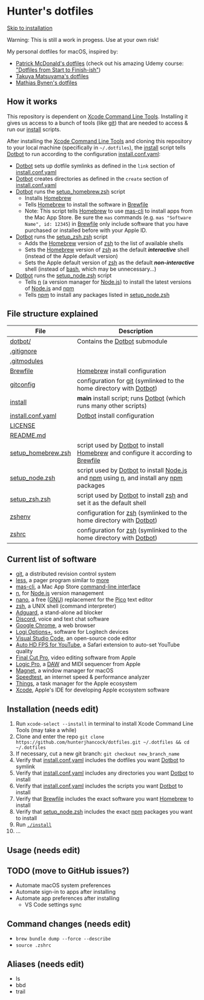 # Hunter's dotfiles

[Skip to installation](#Installation)

Warning: This is still a work in progess. Use at your own risk!

My personal dotfiles for macOS, inspired by:
- [Patrick McDonald's dotfiles](https://github.com/eieioxyz/dotfiles_macos) (check out his amazing Udemy course: ["Dotfiles from Start to Finish-ish"](https://www.udemy.com/share/1043Ta3@fWYLq4xuDOzVCe1n-FaqtWDKj3GC3nhuomzNqQF4nzT-7OwA669olDFasO7t_S53Tw==/))
- [Takuya Matsuyama's dotfiles](https://github.com/craftzdog/dotfiles-public)
- [Mathias Bynen's dotfiles](https://github.com/mathiasbynens/dotfiles)

## How it works

This repository is dependent on [Xcode Command Line Tools](https://developer.apple.com/library/archive/technotes/tn2339/_index.html#//apple_ref/doc/uid/DTS40014588-CH1-WHAT_IS_THE_COMMAND_LINE_TOOLS_PACKAGE_). Installing it gives us access to a bunch of tools (like [git](https://git-scm.com)) that are needed to access & run our [install](install) scripts.

After installing the [Xcode Command Line Tools](https://developer.apple.com/library/archive/technotes/tn2339/_index.html#//apple_ref/doc/uid/DTS40014588-CH1-WHAT_IS_THE_COMMAND_LINE_TOOLS_PACKAGE_) and cloning this repository to your local machine (specifically in `~/.dotfiles`), the [install](install) script tells [Dotbot](https://github.com/anishathalye/dotbot) to run according to the configuration [install.conf.yaml](install.conf.yaml):

- [Dotbot](https://github.com/anishathalye/dotbot) sets up dotfile symlinks as defined in the `link` section of [install.conf.yaml](install.conf.yaml)
- [Dotbot](https://github.com/anishathalye/dotbot) creates directories as defined in the `create` section of [install.conf.yaml](install.conf.yaml)
- [Dotbot](https://github.com/anishathalye/dotbot) runs the [setup_homebrew.zsh](setup_homebrew.zsh) script
    - Installs [Homebrew](https://brew.sh)
    - Tells [Homebrew](https://brew.sh) to install the software in [Brewfile](Brewfile)
    - Note: This script tells [Homebrew](https://brew.sh) to use [mas-cli](https://github.com/mas-cli/mas) to install apps from the Mac App Store. Be sure the `mas` commands (e.g. `mas "Software Name", id: 12345`) in [Brewfile](Brewfile) only include software that you have purchased or installed before with your Apple ID.
- [Dotbot](https://github.com/anishathalye/dotbot) runs the [setup_zsh.zsh](setup_zsh.zsh) script
    - Adds the [Homebrew](https://brew.sh) version of [zsh](https://zsh.sourceforge.io) to the list of available shells
    - Sets the [Homebrew](https://brew.sh) version of [zsh](https://zsh.sourceforge.io) as the default ***interactive*** shell (instead of the Apple default version)
    - Sets the Apple default version of [zsh](https://zsh.sourceforge.io) as the default ***non-interactive*** shell (instead of [bash](https://www.gnu.org/software/bash/), which may be unnecessary...)
- [Dotbot](https://github.com/anishathalye/dotbot) runs the [setup_node.zsh](setup_node.zsh) script
    - Tells [n](https://github.com/tj/n) (a version manager for [Node.js](https://nodejs.org/en/)) to install the latest versions of [Node.js](https://nodejs.org/en/) and [npm](https://www.npmjs.com)
    - Tells [npm](https://www.npmjs.com) to install any packages listed in [setup_node.zsh](setup_node.zsh)

## File structure explained

| File | Description |
| --- | --- |
| [dotbot/](dotbot/) | Contains the [Dotbot](https://github.com/anishathalye/dotbot) submodule |
| [.gitignore](.gitignore) | |
| [.gitmodules](.gitmodules) | |
| [Brewfile](Brewfile) | [Homebrew](https://brew.sh) install configuration |
| [gitconfig](gitconfig) | configuration for [git](https://git-scm.com) (symlinked to the home directory with [Dotbot](https://github.com/anishathalye/dotbot)) |
| [install](install) | **main** install script; runs [Dotbot](https://github.com/anishathalye/dotbot) (which runs many other scripts) |
| [install.conf.yaml](install.conf.yaml) | [Dotbot](https://github.com/anishathalye/dotbot) install configuration |
| [LICENSE](LICENSE) | |
| [README.md](README.md) | |
| [setup_homebrew.zsh](setup_homebrew.zsh) | script used by [Dotbot](https://github.com/anishathalye/dotbot) to install [Homebrew](https://brew.sh) and configure it according to [Brewfile](Brewfile) |
| [setup_node.zsh](setup_node.zsh) | script used by [Dotbot](https://github.com/anishathalye/dotbot) to install [Node.js](https://nodejs.org/en/) and [npm](https://www.npmjs.com) using [n](https://github.com/tj/n), and install any [npm](https://www.npmjs.com) packages |
| [setup_zsh.zsh](setup_zsh.zsh) | script used by [Dotbot](https://github.com/anishathalye/dotbot) to install [zsh](https://zsh.sourceforge.io) and set it as the default shell |
| [zshenv](zshenv) | configuration for [zsh](https://zsh.sourceforge.io) (symlinked to the home directory with [Dotbot](https://github.com/anishathalye/dotbot)) |
| [zshrc](zshrc) | configuration for [zsh](https://zsh.sourceforge.io) (symlinked to the home directory with [Dotbot](https://github.com/anishathalye/dotbot)) |

## Current list of software

- [git](https://git-scm.com), a distributed revision control system
- [less](https://www.greenwoodsoftware.com/less/), a pager program similar to [more](https://en.wikipedia.org/wiki/More_(command))
- [mas-cli](https://github.com/mas-cli/mas), a Mac App Store [command-line interface](https://en.wikipedia.org/wiki/Command-line_interface)
- [n](https://github.com/tj/n), for [Node.js](https://nodejs.org/en/) version management
- [nano](https://www.nano-editor.org), a free ([GNU](https://www.gnu.org)) replacement for the [Pico](https://www.uic.edu/depts/accc/software/pine/pico) text editor
- [zsh](https://zsh.sourceforge.io), a UNIX shell (command interpreter)
- [Adguard](https://adguard.com/), a stand-alone ad blocker
- [Discord](https://discord.com), voice and text chat software
- [Google Chrome](https://www.google.com/chrome/), a web browser
- [Logi Options+](https://www.logitech.com/en-us/software/logi-options-plus.html), software for Logitech devices
- [Visual Studio Code](https://code.visualstudio.com), an open-source code editor
- [Auto HD FPS for YouTube](https://apps.apple.com/us/app/auto-hd-fps-for-youtube/id1546729687), a Safari extension to auto-set YouTube quality
- [Final Cut Pro](https://www.apple.com/final-cut-pro/), video editing software from Apple
- [Logic Pro](https://www.apple.com/logic-pro/), a [DAW](https://en.wikipedia.org/wiki/Digital_audio_workstation) and MIDI sequencer from Apple
- [Magnet](https://magnet.crowdcafe.com), a window manager for macOS
- [Speedtest](https://www.speedtest.net/about), an internet speed & performance analyzer
- [Things](https://culturedcode.com/things/), a task manager for the Apple ecosystem
- [Xcode](https://developer.apple.com/xcode/), Apple's IDE for developing Apple ecosystem software

## Installation (needs edit)

1. Run `xcode-select --install` in terminal to install Xcode Command Line Tools (may take a while)
1. Clone and enter the repo `git clone https://github.com/hunterjhancock/dotfiles.git ~/.dotfiles && cd ~/.dotfiles`
1. If necessary, cut a new git branch: `git checkout new_branch_name`
1. Verify that [install.conf.yaml](install.conf.yaml) includes the dotfiles you want [Dotbot](https://github.com/anishathalye/dotbot) to symlink
1. Verify that [install.conf.yaml](install.conf.yaml) includes any directories you want [Dotbot](https://github.com/anishathalye/dotbot) to install
1. Verify that [install.conf.yaml](install.conf.yaml) includes the scripts you want [Dotbot](https://github.com/anishathalye/dotbot) to install
1. Verify that [Brewfile](Brewfile) includes the exact software you want [Homebrew](https://brew.sh) to install
1. Verify that [setup_node.zsh](setup_node.zsh) includes the exact [npm](https://www.npmjs.com) packages you want to install
1. Run [`./install`](install)
1. ...

## Usage (needs edit)



## TODO (move to GitHub issues?)
- Automate macOS system preferences
- Automate sign-in to apps after installing
- Automate app preferences after installing
    - VS Code settings sync

## Command changes (needs edit)
- `brew bundle dump --force --describe`
- `source .zshrc`

## Aliases (needs edit)
- ls
- bbd
- trail